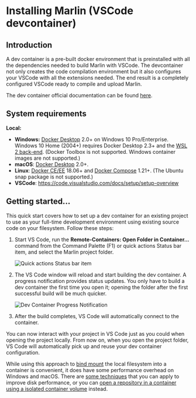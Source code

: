 # Installing Marlin (VSCode devcontainer)

## Introduction

A dev container is a pre-built docker environment that is preinstalled with all the dependencies needed to build Marlin with VSCode. The devcontainer not only creates the code compilation environment but it also configures your VSCode with all the extensions needed. The end result is a completely configured VSCode ready to compile and upload Marlin.

The dev container official documentation can be found [here](https://code.visualstudio.com/docs/remote/containers).

## System requirements

**Local:**

-   **Windows:** [Docker Desktop](https://www.docker.com/products/docker-desktop) 2.0+ on Windows 10 Pro/Enterprise. Windows 10 Home (2004+) requires Docker Desktop 2.3+ and the [WSL 2 back-end](https://aka.ms/vscode-remote/containers/docker-wsl2). (Docker Toolbox is not supported. Windows container images are not supported.)
-   **macOS**: [Docker Desktop](https://www.docker.com/products/docker-desktop) 2.0+.
-   **Linux**: [Docker CE/EE](https://docs.docker.com/install/#supported-platforms) 18.06+ and [Docker Compose](https://docs.docker.com/compose/install) 1.21+. (The Ubuntu snap package is not supported.)
-   **VSCode**: https://code.visualstudio.com/docs/setup/setup-overview

## Getting started...

This quick start covers how to set up a dev container for an existing project to use as your full-time development environment using existing source code on your filesystem. Follow these steps:

1.  Start VS Code, run the **Remote-Containers: Open Folder in Container...** command from the Command Palette (F1) or quick actions Status bar item, and select the Marlin project folder.
    
    ![Quick actions Status bar item](https://code.visualstudio.com/assets/docs/remote/common/remote-dev-status-bar.png)
    
2.  The VS Code window will reload and start building the dev container. A progress notification provides status updates. You only have to build a dev container the first time you open it; opening the folder after the first successful build will be much quicker.
    
    ![Dev Container Progress Notification](https://code.visualstudio.com/assets/docs/remote/containers/dev-container-progress.png)
    
3.  After the build completes, VS Code will automatically connect to the container.
    

You can now interact with your project in VS Code just as you could when opening the project locally. From now on, when you open the project folder, VS Code will automatically pick up and reuse your dev container configuration.

While using this approach to [bind mount](https://docs.docker.com/storage/bind-mounts/) the local filesystem into a container is convenient, it does have some performance overhead on Windows and macOS. There are [some techniques](https://code.visualstudio.com/docs/remote/containers-advanced#_improving-container-disk-performance) that you can apply to improve disk performance, or you can [open a repository in a container using a isolated container volume](https://code.visualstudio.com/docs/remote/containers#_quick-start-open-a-git-repository-or-github-pr-in-an-isolated-container-volume) instead.